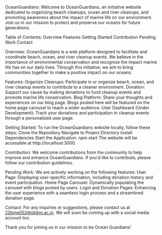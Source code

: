 OceanGuardians:
Welcome to OceanGuardians, an initiative website dedicated to organizing beach cleanups, ocean and river cleanups, and promoting awareness about the impact of marine life on our environment. Join us in our mission to protect and preserve our oceans for future generations.

Table of Contents:
Overview
Features
Getting Started
Contribution
Pending Work
Contact

Overview:
OceanGuardians is a web platform designed to facilitate and coordinate beach, ocean, and river cleanup events. We believe in the importance of environmental conservation and recognize the impact marine life has on our daily lives. Through this initiative, we aim to bring communities together to make a positive impact on our oceans.

Features:
Organize Cleanups: Participate in or organize beach, ocean, and river cleanup events to contribute to a cleaner environment.
Donation: Support our cause by making donations to fund cleanup events and promote marine life conservation.
Blog Platform: Share your thoughts and experiences on our blog page. Blogs posted here will be featured on the home page carousel to reach a wider audience.
User Dashboard (Under Development): Track your donations and participation in cleanup events through a personalized user page.

Getting Started:
To run the OceanGuardians website locally, follow these steps:
Clone the Repository
Navigate to Project Directory
Install Dependencies
Start the Application:
npm start
The website will be accessible at http://localhost:3000.

Contribution:
We welcome contributions from the community to help improve and enhance OceanGuardians. If you'd like to contribute, please follow our contribution guidelines.

Pending Work:
We are actively working on the following features:
User Page: Displaying user-specific information, including donation history and event participation.
Home Page Carousel: Dynamically populating the carousel with blogs posted by users.
Login and Donation Pages: Enhancing the user experience with a seamless login process and a streamlined donation page.

Contact:
For any inquiries or suggestions, please contact us at 22bme052@iiitdmj.ac.in. We will soon be coming up with a social media account too.

Thank you for joining us in our mission to be Ocean Guardians!




